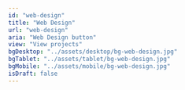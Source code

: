 ```yaml
---
id: "web-design"
title: "Web Design"
url: "web-design"
aria: "Web Design button"
view: "View projects"
bgDesktop: "../assets/desktop/bg-web-design.jpg"
bgTablet: "../assets/tablet/bg-web-design.jpg"
bgMobile: "../assets/mobile/bg-web-design.jpg"
isDraft: false
---
```

